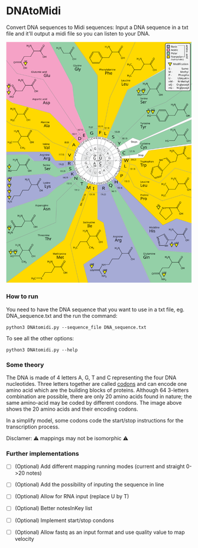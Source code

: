 # DNAtoMidi
Convert DNA sequences to Midi sequences: Input a DNA sequence in a txt file and it'll output a midi file so you can listen to your DNA. 

<p align="center"> 
<img src="CodonstoAminoacides.svg" width="600">
</p>

### How to run

You need to have the DNA sequence that you want to use in a txt file, eg. DNA_sequence.txt and the run the command:

```
python3 DNAtomidi.py --sequence_file DNA_sequence.txt
```

To see all the other options:

```
python3 DNAtomidi.py --help
```

### Some theory

The DNA is made of 4 letters A, G, T and C representing the four DNA nucleotides. Three letters together are called [codons](https://en.wikipedia.org/wiki/Codon_(disambiguation)) and can encode one amino acid which are the building blocks of proteins. Although 64 3-letters combination are possible, there are only 20 amino acids found in nature; the same amino-acid may be coded by different condons. The image above shows the 20 amino acids and their encoding codons.

In a simplify model, some codons code the start/stop instructions for the transcription process.

Disclamer: ⚠️ mappings may not be isomorphic ⚠️


### Further implementations


- [ ] \(Optional) Add different mapping running modes (current and straight 0->20 notes)
- [ ] \(Optional) Add the possibility of inputing the sequence in line 
- [ ] \(Optional) Allow for RNA input (replace U by T)
- [ ] \(Optional) Better notesInKey list
- [ ] \(Optional) Implement start/stop condons
- [ ] \(Optional) Allow fastq as an input format and use quality value to map velocity

